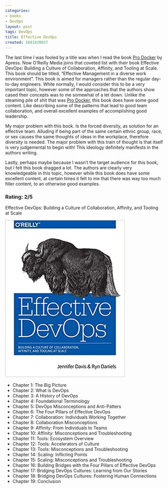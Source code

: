 ```yaml
---
categories:
- books
- DevOps
layout: post
tags: DevOps
title: Effective DevOps
created: 1641420037
---
```


The last time I was fooled by a title was when I read the book <a href="https://www.rubysecurity.org/books_Pro-Docker" taget="_blank">Pro Docker</a> by Apress. Now O’Reilly Media joins that coveted list with their book Effective DevOps: Building a Culture of Collaboration, Affinity, and Tooling at Scale. This book should be titled, “Effective Management in a diverse work environment”. This book is aimed for managers rather than the regular day-to-day engineers. While normally, I would consider this to be a very important topic, however some of the approaches that the authors show cased their concepts was to me somewhat of a let down. Unlike the steaming pile of shit that was <a href="https://www.rubysecurity.org/books_Pro-Docker" taget="_blank">Pro Docker</a>, this book does have some good content. Like describing some of the patterns that lead to good team collaboration, and overall excellent examples of accomplishing good leadership.

My major problem with this book. Is the forced diversity, as solution for an effective team. Alluding if being part of the same certain ethnic group, race, or sex causes the same thoughts of ideas in the workplace, therefore diversity is needed. The major problem with this train of thought is that itself is very judgemental to begin with! This ideology definitely manifests in the authors writing.

Lastly, perhaps maybe because I wasn’t the target audience for this book, but I felt this book dragged a lot. The authors are clearly very knowledgeable in this topic, however while this book does have some excellent content, at certain times it felt to me that there was way too much filler content, to an otherwise good examples.

### Rating: 2/5

Effective DevOps: Building a Culture of Collaboration, Affinity, and Tooling at Scale

<a href="https://www.oreilly.com/library/view/effective-devops/9781491926291" target="_blank"><img src="/assets/books/effective-devops.jpg"></a>

* Chapter 1: The Big Picture
* Chapter 2: What is DevOps
* Chapter 3: A History of DevOps
* Chapter 4: Foundational Terminology
* Chapter 5: DevOps Misconceptions and Anti-Patters
* Chapter 6: The Four Pillars of Effective DevOps
* Chapter 7: Collaboration: Individuals Working Together
* Chapter 8: Collaboration Misconceptions
* Chapter 9: Affinity: From Individuals to Teams
* Chapter 10: Affinity: Misconceptions and Troubleshooting
* Chapter 11: Tools: Ecosystem Overview
* Chapter 12: Tools: Accelerators of Culture
* Chapter 13: Tools: Misconceptions and Troubleshooting
* Chapter 14: Scaling: Inflicting Points
* Chapter 15: Scaling: Misconceptions and Troubleshooting
* Chapter 16: Building Bridges with the Four Pillars of Effective DevOps
* Chapter 17: Bridging DevOps Cultures: Learning from Our Stories
* Chapter 18: Bridging DevOps Cultures: Fostering Human Connections
* Chapter 19: Conclusion
